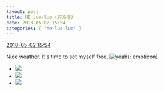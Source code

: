 ```yaml
---
layout: post
title: HE Luo-luo (何洛洛)
date: 2018-05-02 15:54
categories: [ 'he-luo-luo' ]
---
```


<div class="weibo-info">
  <a href="https://weibo.com/6117570574/GeNdEEJTx">2018-05-02 15:54</a>
</div>

Nice weather. It's time to set myself free. ![yeah](https://img.t.sinajs.cn/t4/appstyle/expression/ext/normal/29/2018new_ye_org.png){:.emoticon}

<!-- more -->

<ul class="weibo-pic-list-1">
  <li class="weibo-pic">
    <a href="https://wx4.sinaimg.cn/mw690/006G0Hz8ly1fqx1rbm0g6j33vc2kwnpe.jpg"><img src="https://wx4.sinaimg.cn/thumb150/006G0Hz8ly1fqx1rbm0g6j33vc2kwnpe.jpg"/></a>
  </li>
  <li class="weibo-pic">
    <a href="https://wx1.sinaimg.cn/mw690/006G0Hz8ly1fqx1rhe833j32c02c0qv8.jpg"><img src="https://wx1.sinaimg.cn/thumb150/006G0Hz8ly1fqx1rhe833j32c02c0qv8.jpg"/></a>
  </li>
  <li class="weibo-pic">
    <a href="https://wx4.sinaimg.cn/mw690/006G0Hz8ly1fqx1rj5sq2j33kb2dj7wh.jpg"><img src="https://wx4.sinaimg.cn/thumb150/006G0Hz8ly1fqx1rj5sq2j33kb2dj7wh.jpg"/></a>
  </li>
</ul>
